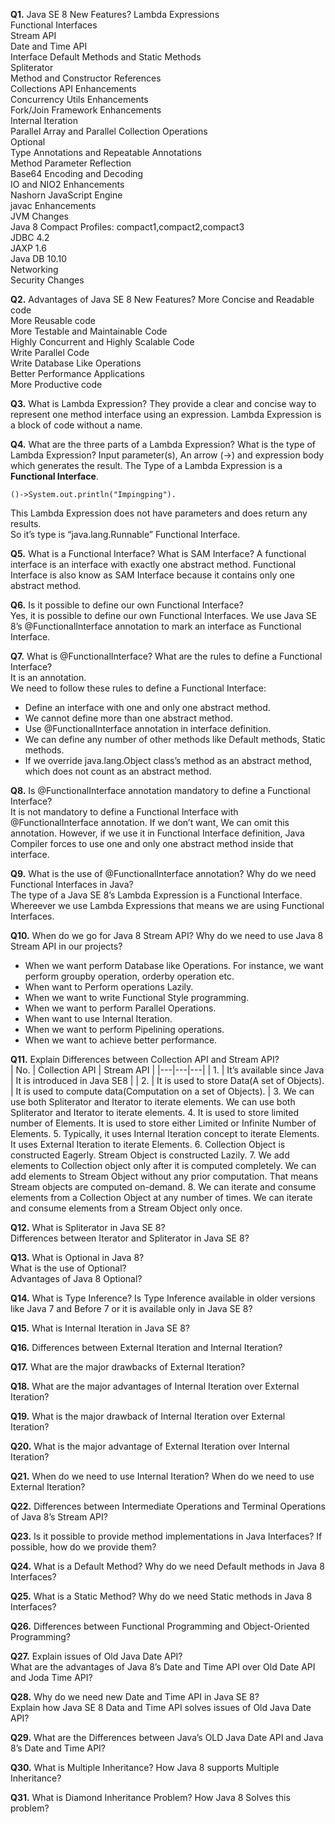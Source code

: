 **Q1.** Java SE 8 New Features?
Lambda Expressions  
Functional Interfaces  
Stream API  
Date and Time API  
Interface Default Methods and Static Methods  
Spliterator  
Method and Constructor References  
Collections API Enhancements  
Concurrency Utils Enhancements  
Fork/Join Framework Enhancements  
Internal Iteration  
Parallel Array and Parallel Collection Operations  
Optional  
Type Annotations and Repeatable Annotations  
Method Parameter Reflection    
Base64 Encoding and Decoding  
IO and NIO2 Enhancements  
Nashorn JavaScript Engine  
javac Enhancements  
JVM Changes  
Java 8 Compact Profiles: compact1,compact2,compact3  
JDBC 4.2  
JAXP 1.6  
Java DB 10.10  
Networking  
Security Changes  

**Q2.** Advantages of Java SE 8 New Features?
More Concise and Readable code  
More Reusable code  
More Testable and Maintainable Code  
Highly Concurrent and Highly Scalable Code  
Write Parallel Code  
Write Database Like Operations  
Better Performance Applications  
More Productive code  

**Q3.** What is Lambda Expression?
They provide a clear and concise way to represent one method interface using an expression.
Lambda Expression is a block of code without a name. 

**Q4.** What are the three parts of a Lambda Expression? What is the type of Lambda Expression?
Input parameter(s), An arrow (->) and expression body which generates the result. 
The Type of a Lambda Expression is a **Functional Interface**.

```
()->System.out.println("Impingping").
```
This Lambda Expression does not have parameters and does return any results.   
So it’s type is “java.lang.Runnable” Functional Interface.

**Q5.** What is a Functional Interface? What is SAM Interface?
A functional interface is an interface with exactly one abstract method. 
Functional Interface is also know as SAM Interface because it contains only one abstract method.

**Q6.** Is it possible to define our own Functional Interface?   
Yes, it is possible to define our own Functional Interfaces. We use Java SE 8’s @FunctionalInterface annotation to mark an interface as Functional Interface.

**Q7.** What is @FunctionalInterface? What are the rules to define a Functional Interface?  
It is an annotation.   
We need to follow these rules to define a Functional Interface:  
* Define an interface with one and only one abstract method.
* We cannot define more than one abstract method.
* Use @FunctionalInterface annotation in interface definition.
* We can define any number of other methods like Default methods, Static methods.
* If we override java.lang.Object class’s method as an abstract method, which does not count as an abstract method.

**Q8.** Is @FunctionalInterface annotation mandatory to define a Functional Interface?  
It is not mandatory to define a Functional Interface with @FunctionalInterface annotation. If we don’t want, We can omit this annotation. However, if we use it in Functional Interface definition, Java Compiler forces to use one and only one abstract method inside that interface.

**Q9.** What is the use of @FunctionalInterface annotation? Why do we need Functional Interfaces in Java?  
The type of a Java SE 8’s Lambda Expression is a Functional Interface. Whereever we use Lambda Expressions that means we are using Functional Interfaces.

**Q10.** When do we go for Java 8 Stream API? Why do we need to use Java 8 Stream API in our projects?  
* When we want perform Database like Operations. For instance, we want perform groupby operation, orderby operation etc.  
* When want to Perform operations Lazily.  
* When we want to write Functional Style programming.  
* When we want to perform Parallel Operations.  
* When want to use Internal Iteration.  
* When we want to perform Pipelining operations.  
* When we want to achieve better performance.  

**Q11.** Explain Differences between Collection API and Stream API?  
| No. | Collection API | Stream API |
|---|---|---|
| 1.	| It’s available since Java | It is introduced in Java SE8 |
| 2.	| It is used to store Data(A set of Objects).	| It is used to compute data(Computation on a set of Objects). |
3.	We can use both Spliterator and Iterator to iterate elements.	We can use both Spliterator and Iterator to iterate elements.
4.	It is used to store limited number of Elements.	It is used to store either Limited or Infinite Number of Elements.
5.	Typically, it uses Internal Iteration concept to iterate Elements.	It uses External Iteration to iterate Elements.
6.	Collection Object is constructed Eagerly.	Stream Object is constructed Lazily.
7.	We add elements to Collection object only after it is computed completely.	We can add elements to Stream Object without any prior computation. That means Stream objects are computed on-demand.
8.	We can iterate and consume elements from a Collection Object at any number of times.	We can iterate and consume elements from a Stream Object only once.


**Q12.** What is Spliterator in Java SE 8?   
Differences between Iterator and Spliterator in Java SE 8?

**Q13.** What is Optional in Java 8?  
What is the use of Optional?  
Advantages of Java 8 Optional?

**Q14.** What is Type Inference? 
Is Type Inference available in older versions like Java 7 and Before 7 or it is available only in Java SE 8?

**Q15.** What is Internal Iteration in Java SE 8?

**Q16.** Differences between External Iteration and Internal Iteration?

**Q17.** What are the major drawbacks of External Iteration?

**Q18.** What are the major advantages of Internal Iteration over External Iteration?

**Q19.** What is the major drawback of Internal Iteration over External Iteration?

**Q20.** What is the major advantage of External Iteration over Internal Iteration?

**Q21.** When do we need to use Internal Iteration? When do we need to use External Iteration?

**Q22.** Differences between Intermediate Operations and Terminal Operations of Java 8’s Stream API?

**Q23.** Is it possible to provide method implementations in Java Interfaces? If possible, how do we provide them?

**Q24.** What is a Default Method? Why do we need Default methods in Java 8 Interfaces?

**Q25.** What is a Static Method? Why do we need Static methods in Java 8 Interfaces?

**Q26.** Differences between Functional Programming and Object-Oriented Programming?

**Q27.** Explain issues of Old Java Date API?   
What are the advantages of Java 8’s Date and Time API over Old Date API and Joda Time API?  

**Q28.** Why do we need new Date and Time API in Java SE 8?  
Explain how Java SE 8 Data and Time API solves issues of Old Java Date API?


**Q29.** What are the Differences between Java’s OLD Java Date API and Java 8’s Date and Time API?  

**Q30.** What is Multiple Inheritance? How Java 8 supports Multiple Inheritance?


**Q31.** What is Diamond Inheritance Problem? How Java 8 Solves this problem?
